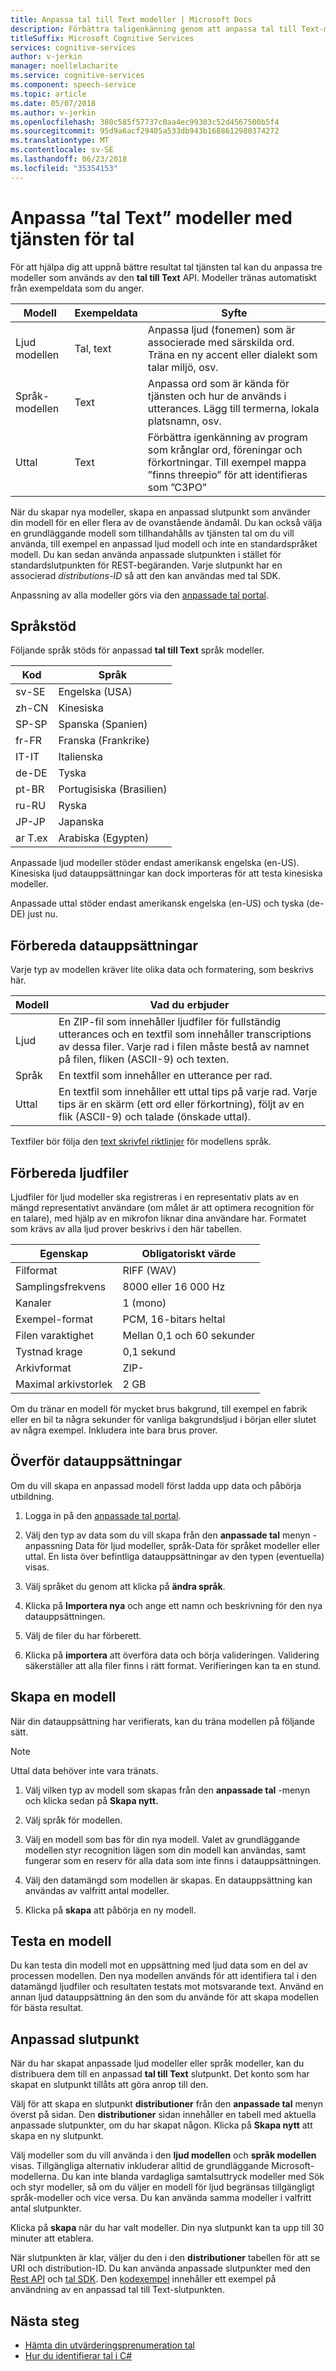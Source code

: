 ```yaml
---
title: Anpassa tal till Text modeller | Microsoft Docs
description: Förbättra taligenkänning genom att anpassa tal till Text-modeller.
titleSuffix: Microsoft Cognitive Services
services: cognitive-services
author: v-jerkin
manager: noellelacharite
ms.service: cognitive-services
ms.component: speech-service
ms.topic: article
ms.date: 05/07/2018
ms.author: v-jerkin
ms.openlocfilehash: 380c585f57737c0aa4ec99303c52d4567500b5f4
ms.sourcegitcommit: 95d9a6acf29405a533db943b1688612980374272
ms.translationtype: MT
ms.contentlocale: sv-SE
ms.lasthandoff: 06/23/2018
ms.locfileid: "35354153"
---
```

# <a name="customize-speech-to-text-models-using-speech-service"></a>Anpassa ”tal Text” modeller med tjänsten för tal

För att hjälpa dig att uppnå bättre resultat tal tjänsten tal kan du anpassa tre modeller som används av den **tal till Text** API. Modeller tränas automatiskt från exempeldata som du anger.

| Modell | Exempeldata | Syfte |
|-------|---------------|---------|
| Ljud modellen      | Tal, text | Anpassa ljud (fonemen) som är associerade med särskilda ord. Träna en ny accent eller dialekt som talar miljö, osv. |
| Språk-modellen      | Text | Anpassa ord som är kända för tjänsten och hur de används i utterances. Lägg till termerna, lokala platsnamn, osv. |
| Uttal | Text | Förbättra igenkänning av program som krånglar ord, föreningar och förkortningar. Till exempel mappa ”finns threepio” för att identifieras som ”C3PO” |

När du skapar nya modeller, skapa en anpassad slutpunkt som använder din modell för en eller flera av de ovanstående ändamål. Du kan också välja en grundläggande modell som tillhandahålls av tjänsten tal om du vill använda, till exempel en anpassad ljud modell och inte en standardspråket modell. Du kan sedan använda anpassade slutpunkten i stället för standardslutpunkten för REST-begäranden. Varje slutpunkt har en associerad *distributions-ID* så att den kan användas med tal SDK.

Anpassning av alla modeller görs via den [anpassade tal portal](https://www.cris.ai/).

## <a name="language-support"></a>Språkstöd

Följande språk stöds för anpassad **tal till Text** språk modeller.

| Kod | Språk |
|-|-|
| sv-SE | Engelska (USA) 
| zh-CN | Kinesiska 
| SP-SP | Spanska (Spanien) 
| fr-FR | Franska (Frankrike) 
| IT-IT | Italienska 
| de-DE | Tyska
| pt-BR | Portugisiska (Brasilien)
| ru-RU | Ryska
| JP-JP | Japanska
| ar T.ex | Arabiska (Egypten)

Anpassade ljud modeller stöder endast amerikansk engelska (en-US). Kinesiska ljud datauppsättningar kan dock importeras för att testa kinesiska modeller.

Anpassade uttal stöder endast amerikansk engelska (en-US) och tyska (de-DE) just nu.

## <a name="prepare-data-sets"></a>Förbereda datauppsättningar

Varje typ av modellen kräver lite olika data och formatering, som beskrivs här.

| Modell | Vad du erbjuder      |
|-------|-----------------------|
| Ljud | En ZIP-fil som innehåller ljudfiler för fullständig utterances och en textfil som innehåller transcriptions av dessa filer. Varje rad i filen måste bestå av namnet på filen, fliken (ASCII-9) och texten.|
| Språk | En textfil som innehåller en utterance per rad. |
| Uttal | En textfil som innehåller ett uttal tips på varje rad. Varje tips är en skärm (ett ord eller förkortning), följt av en flik (ASCII-9) och talade (önskade uttal).  |

Textfiler bör följa den [text skrivfel riktlinjer](prepare-transcription.md) för modellens språk.

## <a name="prepare-audio-files"></a>Förbereda ljudfiler

Ljudfiler för ljud modeller ska registreras i en representativ plats av en mängd representativt användare (om målet är att optimera recognition för en talare), med hjälp av en mikrofon liknar dina användare har. Formatet som krävs av alla ljud prover beskrivs i den här tabellen.

| Egenskap  | Obligatoriskt värde |
|----------|------|
Filformat | RIFF (WAV)
Samplingsfrekvens | 8000 eller 16 000 Hz
Kanaler | 1 (mono)
Exempel-format | PCM, 16-bitars heltal
Filen varaktighet | Mellan 0,1 och 60 sekunder
Tystnad krage | 0,1 sekund
Arkivformat | ZIP-
Maximal arkivstorlek | 2 GB

Om du tränar en modell för mycket brus bakgrund, till exempel en fabrik eller en bil ta några sekunder för vanliga bakgrundsljud i början eller slutet av några exempel. Inkludera inte bara brus prover.

## <a name="upload-data-sets"></a>Överför datauppsättningar

Om du vill skapa en anpassad modell först ladda upp data och påbörja utbildning.

1.  Logga in på den [anpassade tal portal](https://www.cris.ai/).

1.  Välj den typ av data som du vill skapa från den **anpassade tal** menyn - anpassning Data för ljud modeller, språk-Data för språket modeller eller uttal. En lista över befintliga datauppsättningar av den typen (eventuella) visas.

1. Välj språket du genom att klicka på **ändra språk**.

1.  Klicka på **Importera nya** och ange ett namn och beskrivning för den nya datauppsättningen.

1. Välj de filer du har förberett.

1. Klicka på **importera** att överföra data och börja valideringen. Validering säkerställer att alla filer finns i rätt format. Verifieringen kan ta en stund.

## <a name="create-a-model"></a>Skapa en modell

 När din datauppsättning har verifierats, kan du träna modellen på följande sätt.

> [!NOTE]
> Uttal data behöver inte vara tränats.

1. Välj vilken typ av modell som skapas från den **anpassade tal** -menyn och klicka sedan på **Skapa nytt.**

1. Välj språk för modellen.

1. Välj en modell som bas för din nya modell. Valet av grundläggande modellen styr recognition lägen som din modell kan användas, samt fungerar som en reserv för alla data som inte finns i datauppsättningen.

1.  Välj den datamängd som modellen är skapas. En datauppsättning kan användas av valfritt antal modeller.

1. Klicka på **skapa** att påbörja en ny modell.

## <a name="test-a-model"></a>Testa en modell

Du kan testa din modell mot en uppsättning med ljud data som en del av processen modellen. Den nya modellen används för att identifiera tal i den datamängd ljudfiler och resultaten testats mot motsvarande text. Använd en annan ljud datauppsättning än den som du använde för att skapa modellen för bästa resultat.

## <a name="custom-endpoint"></a>Anpassad slutpunkt

När du har skapat anpassade ljud modeller eller språk modeller, kan du distribuera dem till en anpassad **tal till Text** slutpunkt. Det konto som har skapat en slutpunkt tillåts att göra anrop till den.

Välj för att skapa en slutpunkt **distributioner** från den **anpassade tal** menyn överst på sidan. Den **distributioner** sidan innehåller en tabell med aktuella anpassade slutpunkter, om du har skapat någon. Klicka på **Skapa nytt** att skapa en ny slutpunkt.

Välj modeller som du vill använda i den **ljud modellen** och **språk modellen** visas. Tillgängliga alternativ inkluderar alltid de grundläggande Microsoft-modellerna. Du kan inte blanda vardagliga samtalsuttryck modeller med Sök och styr modeller, så om du väljer en modell för ljud begränsas tillgängligt språk-modeller och vice versa. Du kan använda samma modeller i valfritt antal slutpunkter.

Klicka på **skapa** när du har valt modeller. Din nya slutpunkt kan ta upp till 30 minuter att etablera.

När slutpunkten är klar, väljer du den i den **distributioner** tabellen för att se URI och distribution-ID. Du kan använda anpassade slutpunkter med den [Rest API](rest-apis.md#speech-to-text) och [tal SDK](speech-sdk.md). Den [kodexempel](samples.md) innehåller ett exempel på användning av en anpassad tal till Text-slutpunkten.

## <a name="next-steps"></a>Nästa steg

- [Hämta din utvärderingsprenumeration tal](https://azure.microsoft.com/try/cognitive-services/)
- [Hur du identifierar tal i C#](quickstart-csharp-windows.md)
